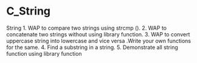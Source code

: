 # C_String
String 1. WAP to compare two strings using strcmp (). 2. WAP to concatenate two strings without using library function. 3. WAP to convert uppercase string into lowercase and vice versa .Write your own functions for the same. 4. Find a substring in a string. 5. Demonstrate all string function using library function
